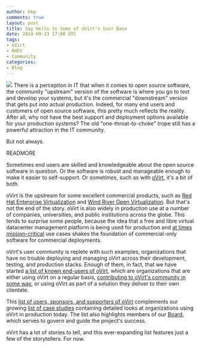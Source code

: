 ```yaml
---
author: bkp
comments: true
layout: post
title: Say Hello to Some of oVirt's User Base
date: 2014-09-23 17:00 UTC
tags:
- oVirt
- RHEV
- Community
categories:
- Blog
---
```

![](blog/oVirt-logo.png)
There is a perception in IT that when it comes to open source software, the community "upstream" version of the software is where you go to test and develop your systems, but it's the commercial "downstream" version that gets put into actual production. Indeed, for many end users and customers of open source software, this pretty much reflects the reality. After all, why not have the best support and deployment options available for your production systems? The old "one-throat-to-choke" trope still has a powerful attraction in the IT community.

But not always.

READMORE

Sometimes end users are skilled and knowledgeable about the open source software in question. Or the software is robust and manageable enough to make it easier to self-support. Or sometimes, such as with [oVirt](http://www.ovirt.org), it's a bit of both.

oVirt is the upstream for some excellent commercial products, such as [Red Hat Enterprise Virtualization](http://www.redhat.com/en/technologies/virtualization/enterprise-virtualization) and [Wind River Open Virtualization](http://www.windriver.com/products/open-virtualization-profile/). But that's not the end of the story. oVirt is also widely in production use at a number of companies, universities, and public institutions across the globe. This tends to surprise some people, because the idea that a free and libre virtual datacenter management platform is being used for production and [at times mission-critical](http://www.ovirt.org/Brussels_Airport_Case_Study) use cases shakes the foundation of commercial-only software for commercial deployments.

oVirt's user community is replete with such examples, organizations that have no trouble deploying and managing oVirt across their development, testing, and production stacks. Enough of them, in fact, that we have started [a list of known end-users of oVirt](http://www.ovirt.org/Users_and_Providers), which are organizations that are either using oVirt on a regular basis, [contributing to oVirt's community in some way](http://www.ovirt.org/Community), or using oVirt as part of a solution they deliver to their own clientele.

This [list of users, sponsors, and supporters of oVirt](http://www.ovirt.org/Users_and_Providers) complements our growing [list of case studies](http://www.ovirt.org/Category:Case_studies) containing detailed looks at organizations using oVirt in production today. The list also highlights members of our [Board](http://www.ovirt.org/OVirt_Board), which serves to govern and guide the project's success.

oVirt has a lot of stories to tell, and this ever-expanding list features just a few of the storytellers. For now.
